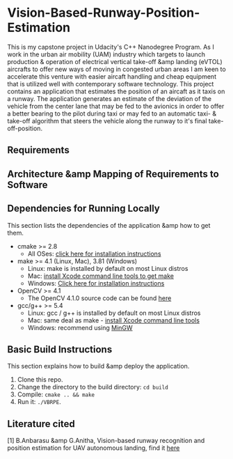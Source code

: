 # Vision-Based-Runway-Position-Estimation
This is my capstone project in Udacity's C++ Nanodegree Program. As I work in the urban air mobility (UAM) industry which targets to launch production & operation of electrical vertical take-off &amp landing (eVTOL) aircrafts to offer new ways of moving in congested urban areas I am keen to accelerate this venture with easier aircaft handling and cheap equipment that is utilized well with contemporary software technology. This project contains an application that estimates the position of an aircaft as it taxis on a runway. The application generates an estimate of the deviation of the vehicle from the center lane that may be fed to the avionics in order to offer a better bearing to the pilot during taxi or may fed to an automatic taxi- & take-off algorithm that steers the vehicle along the runway to it's final take-off-position.

## Requirements

## Architecture &amp Mapping of Requirements to Software

## Dependencies for Running Locally
This section lists the dependencies of the application &amp how to get them.

* cmake >= 2.8
  * All OSes: [click here for installation instructions](https://cmake.org/install/)
* make >= 4.1 (Linux, Mac), 3.81 (Windows)
  * Linux: make is installed by default on most Linux distros
  * Mac: [install Xcode command line tools to get make](https://developer.apple.com/xcode/features/)
  * Windows: [Click here for installation instructions](http://gnuwin32.sourceforge.net/packages/make.htm)
* OpenCV >= 4.1
  * The OpenCV 4.1.0 source code can be found [here](https://github.com/opencv/opencv/tree/4.1.0)
* gcc/g++ >= 5.4
  * Linux: gcc / g++ is installed by default on most Linux distros
  * Mac: same deal as make - [install Xcode command line tools](https://developer.apple.com/xcode/features/)
  * Windows: recommend using [MinGW](http://www.mingw.org/)

## Basic Build Instructions
This section explains how to build &amp deploy the application.  

1. Clone this repo.
2. Change the directory to the build directory: `cd build`
3. Compile: `cmake .. && make`
4. Run it: `./VBRPE`.

## Literature cited
[1] B.Anbarasu  &amp G.Anitha, Vision-based runway recognition and position estimation for UAV
autonomous landing, find it [here](https://papers.ssrn.com/sol3/papers.cfm?abstract_id=2792686)
